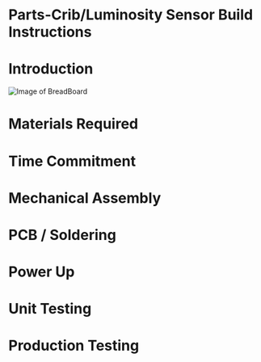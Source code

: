 # Parts-Crib/Luminosity Sensor Build Instructions

# Introduction 
![Image of BreadBoard](blob:null/adeb6d20-c068-4f1c-984a-1f825752b412)

# Materials Required

# Time Commitment

# Mechanical Assembly

# PCB / Soldering

# Power Up

# Unit Testing

# Production Testing
